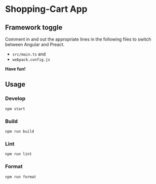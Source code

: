 # Shopping-Cart App

## Framework toggle

Comment in and out the appropriate lines in the following files to switch between Angular and Preact.

- `src/main.ts` and
- `webpack.config.js`

**Have fun!**

## Usage

### Develop

`npm start`

### Build

`npm run build`

### Lint

`npm run lint`

### Format

`npm run format`
